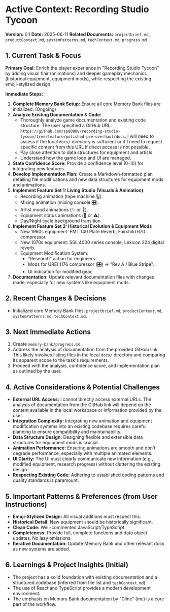 # Active Context: Recording Studio Tycoon

**Version:** 0.1
**Date:** 2025-06-11
**Related Documents:** `projectbrief.md`, `productContext.md`, `systemPatterns.md`, `techContext.md`, `progress.md`

## 1. Current Task & Focus

**Primary Goal:** Enrich the player experience in "Recording Studio Tycoon" by adding visual flair (animations) and deeper gameplay mechanics (historical equipment, equipment mods), while respecting the existing emoji-stylized design.

**Immediate Steps:**
1.  **Complete Memory Bank Setup:** Ensure all core Memory Bank files are initialized. (Ongoing)
2.  **Analyze Existing Documentation & Code:**
    *   Thoroughly analyze game documentation and existing code structure. The user specified a GitHub URL: `https://github.com/sp80808/recording-studio-tycoon/tree/feature/polished-pre-overhaul/docs`. I will need to assess if the local `docs/` directory is sufficient or if I need to request specific content from this URL if direct access is not possible.
    *   Pay close attention to data structures for equipment and artists.
    *   Understand how the game loop and UI are managed.
3.  **State Confidence Score:** Provide a confidence level (0-10) for integrating new features.
4.  **Develop Implementation Plan:** Create a Markdown-formatted plan detailing file modifications and new data structures for equipment mods and animations.
5.  **Implement Feature Set 1: Living Studio (Visuals & Animation)**
    *   Recording animation (tape machine 릴).
    *   Mixing animation (mixing console 🎛️).
    *   Artist mood animations (✨ or 🎵).
    *   Equipment status animations (💨 or ⚠️).
    *   Day/Night cycle background transition.
6.  **Implement Feature Set 2: Historical Evolution & Equipment Mods**
    *   New 1960s equipment: EMT 140 Plate Reverb, Fairchild 670 compressor.
    *   New 1070s equipment: SSL 4000 series console, Lexicon 224 digital reverb.
    *   Equipment Modification System:
        *   "Research" action for engineers.
        *   Mods for UREI 1176 compressor (🎛️) -> "Rev A / Blue Stripe".
        *   UI indication for modified gear.
7.  **Documentation:** Update relevant documentation files with changes made, especially for new systems like equipment mods.

## 2. Recent Changes & Decisions

*   Initialized core Memory Bank files: `projectbrief.md`, `productContext.md`, `systemPatterns.md`, `techContext.md`.

## 3. Next Immediate Actions

1.  Create `memory-bank/progress.md`.
2.  Address the analysis of documentation from the provided GitHub link. This likely involves listing files in the local `docs/` directory and comparing its apparent scope to the task's requirements.
3.  Proceed with the analysis, confidence score, and implementation plan as outlined by the user.

## 4. Active Considerations & Potential Challenges

*   **External URL Access:** I cannot directly access external URLs. The analysis of documentation from the GitHub link will depend on the content available in the local workspace or information provided by the user.
*   **Integration Complexity:** Integrating new animation and equipment modification systems into an existing codebase requires careful planning to ensure compatibility and maintainability.
*   **Data Structure Design:** Designing flexible and extensible data structures for equipment mods is crucial.
*   **Animation Performance:** Ensuring animations are smooth and don't degrade performance, especially with multiple animated elements.
*   **UI Clarity:** The UI must clearly communicate new information (e.g., modified equipment, research progress) without cluttering the existing design.
*   **Respecting Existing Code:** Adhering to established coding patterns and quality standards is paramount.

## 5. Important Patterns & Preferences (from User Instructions)

*   **Emoji-Stylized Design:** All visual additions must respect this.
*   **Historical Detail:** New equipment should be historically significant.
*   **Clean Code:** Well-commented JavaScript/TypeScript.
*   **Completeness:** Provide full, complete functions and data object updates. No lazy omissions.
*   **Iterative Documentation:** Update Memory Bank and other relevant docs as new systems are added.

## 6. Learnings & Project Insights (Initial)

*   The project has a solid foundation with existing documentation and a structured codebase (inferred from file list and `techContext.md`).
*   The use of React and TypeScript provides a modern development environment.
*   The emphasis on Memory Bank documentation by "Cline" (me) is a core part of the workflow.
